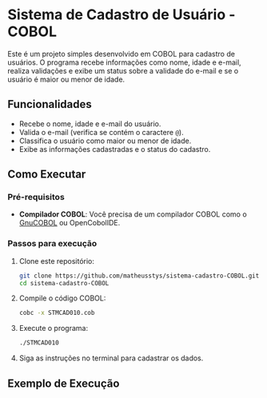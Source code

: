 # Sistema de Cadastro de Usuário - COBOL

Este é um projeto simples desenvolvido em COBOL para cadastro de usuários. O programa recebe informações como nome, idade e e-mail, realiza validações e exibe um status sobre a validade do e-mail e se o usuário é maior ou menor de idade.

## Funcionalidades

- Recebe o nome, idade e e-mail do usuário.
- Valida o e-mail (verifica se contém o caractere `@`).
- Classifica o usuário como maior ou menor de idade.
- Exibe as informações cadastradas e o status do cadastro.

## Como Executar

### Pré-requisitos

- **Compilador COBOL**: Você precisa de um compilador COBOL como o [GnuCOBOL](https://gnucobol.sourceforge.io/) ou OpenCobolIDE.

### Passos para execução

1. Clone este repositório:
    ```bash
    git clone https://github.com/matheusstys/sistema-cadastro-COBOL.git
    cd sistema-cadastro-COBOL
    ```

2. Compile o código COBOL:
    ```bash
    cobc -x STMCAD010.cob
    ```

3. Execute o programa:
    ```bash
    ./STMCAD010
    ```

4. Siga as instruções no terminal para cadastrar os dados.

## Exemplo de Execução
